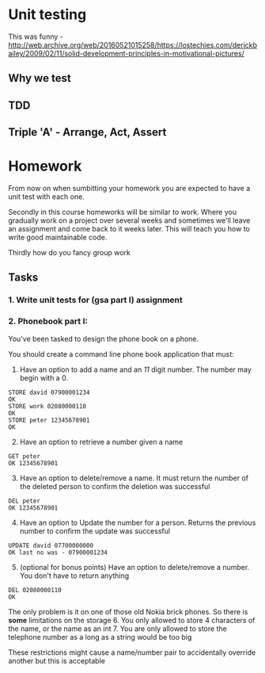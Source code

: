 # Unit testing
This was funny - http://web.archive.org/web/20160521015258/https://lostechies.com/derickbailey/2009/02/11/solid-development-principles-in-motivational-pictures/

## Why we test

## TDD

## Triple 'A' - Arrange, Act, Assert


## 


# Homework
From now on when sumbitting your homework you are expected to have a unit test with each one.

Secondly in this course homeworks will be similar to work. Where you gradually work on a project over several weeks and sometimes we'll leave an assignment and come back to it weeks later. This will teach you how to write good maintainable code.

Thirdly how do you fancy group work

## Tasks
### 1. Write unit tests for (gsa part I) assignment  
### 2. Phonebook part I:  
You've been tasked to design the phone book on a phone. 

You should create a command line phone book application that must:
1. Have an option to add a name and an *11* digit number. The number may begin with a 0.
```
STORE david 07900001234
OK
STORE work 02080000110
OK
STORE peter 12345678901
OK
```
2. Have an option to retrieve a number given a name
```
GET peter
OK 12345678901
```
3. Have an option to delete/remove a name. It must return the number of the deleted person to confirm the deletion was successful
```
DEL peter
OK 12345678901
```
4. Have an option to Update the number for a person. Returns the previous number to confirm the update was successful  
```
UPDATE david 07700000000
OK last no was - 07900001234
```
5. (optional for bonus points) Have an option to delete/remove a number. You don't have to return anything
```
DEL 02080000110
OK
```


The only problem is it on one of those old Nokia brick phones. So there is **some** limitations on the storage
6. You only allowed to store 4 characters of the name, or the name as an int
7. You are only allowed to store the telephone number as a long as a string would be too big

These restrictions might cause a name/number pair to accidentally override another but this is acceptable
